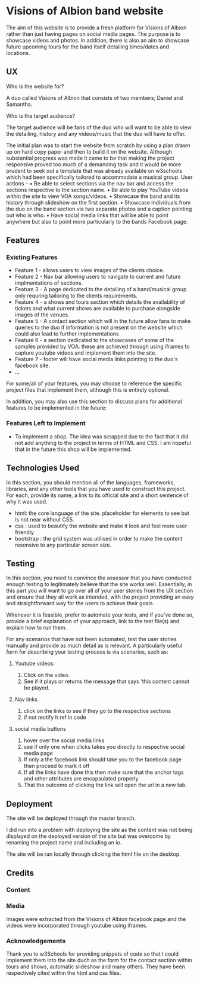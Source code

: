 # Visions of Albion band website

The aim of this website is to provide a fresh platform for Visions of Albion rather than just having pages on social media pages. The purpose is to showcase videos and photos. In addition, there is also an aim to showcase future upcoming tours for the band itself detailing times/dates and locations. 
 
## UX
 
Who is the website for?

A duo called Visions of Albion that consists of two members; Daniel and Samantha.

Who is the target audience?

The target audience will be fans of the duo who will want to be able to view the detailing, history and any videos/music that the duo will have to offer.

The initial plan was to start the website from scratch by using a plan drawn up on hard copy paper and then to build it on the website. Although substantial progress was made it came to be that making the project responsive proved too much of a demanding task and it would be more prudent to seek out a template that was already available on w3schools which had been specifically tailored to accommodate a musical group.
User actions – 
•	Be able to select sections via the nav bar and access the sections respective to the section name.
•	Be able to play YouTube videos within the site to view VOA songs/videos.
•	Showcase the band and its history through slideshow on the first section.
•	Showcase individuals from the duo on the band section via two separate photos and a caption pointing out who is who.
•	Have social media links that will be able to point anywhere but also to point more particularly to the bands Facebook page. 


## Features


 
### Existing Features
- Feature 1 - allows users to view images of the clients choice.
- Feature 2 - Nav bar allowing users to navigate to current and future implmentations of sections.
- Feature 3 - A page dedicated to the detailing of a band/musical group only requring tailoring to the clients requirements.
- Feature 4 - a shows and tours section which details the availability of tickets and what current shows are available to purchase alongside images of the venues.
- Feature 5 - A contact section which will in the future allow fans to make queries to the duo if information is not present on the website which could also lead to further implementations
- Feature 6 - a section dedicated to the showcases of some of the samples provided by VOA. these are achieved through using iframes to capture youtube videos and implement them into the site.
- Feature 7 - footer will have social media links pointing to the duo's facebook site.
- ...

For some/all of your features, you may choose to reference the specific project files that implement them, although this is entirely optional.

In addition, you may also use this section to discuss plans for additional features to be implemented in the future:

### Features Left to Implement
- To implement a shop. The idea was scrapped due to the fact that it did not add anything to the project in terms of HTML and CSS. I am hopeful that in the future this shop will be implemented.

## Technologies Used

In this section, you should mention all of the languages, frameworks, libraries, and any other tools that you have used to construct this project. For each, provide its name, a link to its official site and a short sentence of why it was used.

- html: the core language of the site. placeholder for elements to see but is not near without CSS.
- css : used to beautify the website and make it look and feel more user friendly
- bootstrap : the grid system was utilised in order to make the content resonsive to any particular screen size.




## Testing

In this section, you need to convince the assessor that you have conducted enough testing to legitimately believe that the site works well. Essentially, in this part you will want to go over all of your user stories from the UX section and ensure that they all work as intended, with the project providing an easy and straightforward way for the users to achieve their goals.

Whenever it is feasible, prefer to automate your tests, and if you've done so, provide a brief explanation of your approach, link to the test file(s) and explain how to run them.

For any scenarios that have not been automated, test the user stories manually and provide as much detail as is relevant. A particularly useful form for describing your testing process is via scenarios, such as:

1. Youtube videos:
    1. Click on the video. 
    2. See if it plays or returns the message that says 'this content cannot be played.

2. Nav links
    1. click on the links to see if they go to the respective sections 
    2. if not rectify h ref in code

3. social media buttons
    1. hover over the social media links 
    2. see if only one when clicks takes you directly to respective social media page 
    3. If only a the facebook link should take you to the facebook page then proceed to mark it off 
    4. If all the links have done this then make sure that the anchor tags and other attributes are encapsulated properly
    5. That the outcome of clicking the link will open the url in a new tab.
## Deployment

The site will be deployed through the master branch. 

I did run into a problem with deploying the site as the content was not being displayed on the deployed version of the site but was overcome by renaming the project name and including an io.

The site will be ran locally through clicking the html file on the desktop.


## Credits

### Content


### Media
Images were extracted from the Visions of Albion facebook page and the videos were incorporated through youtube using iframes.

### Acknowledgements
Thank you to w3Schools for providing snippets of code so that I could implement them into the site duch as the form for the contact section within tours and shows, automatic slideshow and many others. They have been respectively cited within the html and css files.



